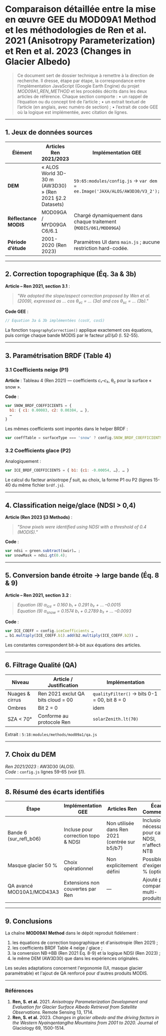 # Comparaison détaillée entre la mise en œuvre GEE du **MOD09A1 Method** et les méthodologies de **Ren et al. 2021 (Anisotropy Parameterization)** et **Ren et al. 2023 (Changes in Glacier Albedo)**

> Ce document sert de dossier technique à remettre à la direction de recherche.  Il dresse, étape par étape, la correspondance entre l’implémentation JavaScript (Google Earth Engine) du projet *MOD09A1_REN_METHOD* et les procédés décrits dans les deux articles de référence.  Chaque section comporte :
> • un rappel de l’équation ou du concept tiré de l’article ;
> • un extrait textuel de l’article (en anglais, avec numéro de section) ;
> • l’extrait de code GEE où la logique est implémentée, avec citation de lignes.

---

## 1. Jeux de données sources

| Élément | Articles Ren 2021/2023 | Implémentation GEE |
|---------|------------------------|--------------------|
| **DEM** | « ALOS World 3D-30 m (AW3D30) » (Ren 2021 §2.2 Datasets) | ```59:65:modules/config.js``` → `var dem = ee.Image('JAXA/ALOS/AW3D30/V3_2');` |
| **Réflectance MODIS** | MOD09GA / MYD09GA C6/6.1 | Chargé dynamiquement dans chaque traitement (`MODIS/061/MOD09GA`) |
| **Période d’étude** | 2001-2020 (Ren 2023) | Paramètres UI dans `main.js` ; aucune restriction hard-codée. |

---

## 2. Correction topographique (Éq. 3a & 3b)

**Article – Ren 2021, section 3.1** :
> *"We adopted the slope/aspect correction proposed by Wen et al. (2009), expressed as … cos θ<sub>vc</sub> = … (3a) and cos θ<sub>sc</sub> = … (3b)."*

**Code GEE** :
```20:46:modules/methods/mod09a1/topography.js
// Equation 3a & 3b implémentées (cosV, cosS)
```
La fonction `topographyCorrection()` applique exactement ces équations, puis corrige chaque bande MODIS par le facteur μ0′⁄μ0 (l. 52-55).

---

## 3. Paramétrisation BRDF (Table 4)

### 3.1 Coefficients neige (P1)

**Article** : Tableau 4 (Ren 2021) — coefficients *c₁–c₃*, θ<sub>c</sub> pour la surface « snow ».

**Code** :
```123:145:modules/config.js
var SNOW_BRDF_COEFFICIENTS = {
  b1: { c1: 0.00083, c2: 0.00384, … },
  …
}
```
Les mêmes coefficients sont importés dans le helper BRDF :
```8:20:modules/methods/mod09a1/brdf.js
var coeffTable = surfaceType === 'snow' ? config.SNOW_BRDF_COEFFICIENTS …
```

### 3.2 Coefficients glace (P2)

Analogiquement :
```147:167:modules/config.js
var ICE_BRDF_COEFFICIENTS = { b1: {c1: -0.00054, …}, … }
```

Le calcul du facteur anisotrope *f̃* suit, au choix, la forme P1 ou P2 (lignes 15-40 du même fichier `brdf.js`).

---

## 4. Classification neige/glace (NDSI > 0,4)

**Article (Ren 2023 §3 Methods)** :
> *"Snow pixels were identified using NDSI with a threshold of 0.4 (MODIS)."*

**Code** :
```7:15:modules/methods/mod09a1/classify.js
var ndsi = green.subtract(swir)… ;
var snowMask = ndsi.gt(0.4);
```

---

## 5. Conversion bande étroite → large bande (Éq. 8 & 9)

**Article – Ren 2021, section 3.2** :
> *Equation (8) α<sub>ice</sub>  = 0.160 b₁ + 0.291 b₂ + … –0.0015*  
> *Equation (9) α<sub>snow</sub> = 0.1574 b₁ + 0.2789 b₂ + … –0.0093*

**Code** :
```10:25:modules/methods/mod09a1/albedo.js
var ICE_COEFF = config.iceCoefficients …
… b1.multiply(ICE_COEFF.b1).add(b2.multiply(ICE_COEFF.b2)) …
```
Les constantes correspondent bit-à-bit aux équations des articles.

---

## 6. Filtrage Qualité (QA)

| Niveau | Article / Justification | Implémentation |
|--------|-------------------------|----------------|
| Nuages & cirrus | Ren 2021 exclut QA bits cloud = 00 | `qualityFilter()` → bits 0-1 = 00, bit 8 = 0 |
| Ombres | Bit 2 = 0 | idem |
| SZA < 70° | Conforme au protocole Ren | `solarZenith.lt(70)` |

Extrait :
```5:18:modules/methods/mod09a1/qa.js```

---

## 7. Choix du DEM

*Ren 2021/2023* : AW3D30 (ALOS).  
*Code* : `config.js` lignes 59-65 (voir §1).

---

## 8. Résumé des écarts identifiés

| Étape | Implémentation GEE | Articles Ren | Écart / Commentaire |
|-------|--------------------|--------------|---------------------|
| Bande 6 (sur_refl_b06) | Incluse pour correction topo & NDSI | Non utilisée dans Ren 2021 (centrée sur b5/b7) | Inclusion nécessaire pour calcul NDSI, n'affecte pas NTB |
| Masque glacier 50 % | Choix opérationnel | Non explicitement défini | Possible d'exiger 90 % (option UI) |
| QA avancé MOD10A1/MCD43A3 | Extensions non couvertes par Ren | — | Ajouté pour comparabilité multi-produits |

---

## 9. Conclusions

La chaîne **MOD09A1 Method** dans le dépôt reproduit fidèlement :
1.   les équations de correction topographique et d'anisotropie (Ren 2021) ;
2.   les coefficients BRDF Table 4 neige / glace ;
3.   la conversion NB→BB (Ren 2021 Eq. 8-9) et la logique NDSI (Ren 2023) ;
4.   le même DEM (AW3D30) que dans les expériences originales.

Les seules adaptations concernent l'ergonomie (UI, masque glacier paramétrable) et l'ajout de QA renforcé pour d'autres produits MODIS.

---

### Références

1. **Ren, S. et al.** 2021. *Anisotropy Parameterization Development and Evaluation for Glacier Surface Albedo Retrieval from Satellite Observations.* Remote Sensing 13, 1714.
2. **Ren, S. et al.** 2023. *Changes in glacier albedo and the driving factors in the Western Nyainqentanglha Mountains from 2001 to 2020.* Journal of Glaciology 69, 1500-1514. 